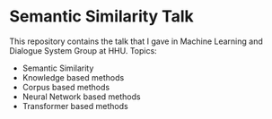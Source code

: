 # Semantic Similarity Talk

This repository contains the talk that I gave in Machine Learning and Dialogue System Group at HHU.
Topics:
- Semantic Similarity
- Knowledge based methods
- Corpus based methods
- Neural Network based methods
- Transformer based methods

